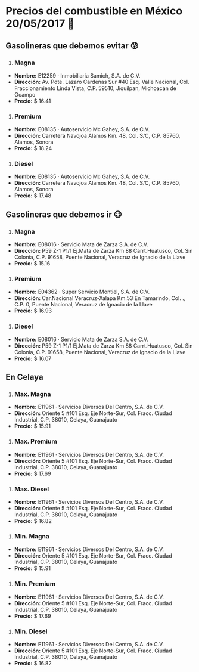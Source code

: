 # Precios del combustible en México 20/05/2017 :car:

## Gasolineras que debemos evitar :cold_sweat:
1. ### Magna
  * **Nombre:** E12259 · Inmobiliaria Samich, S.A. de C.V.
  * **Dirección:** Av. Pdte. Lazaro Cardenas Sur #40 Esq. Valle Nacional, Col. Fraccionamiento Linda Vista, C.P. 59510, Jiquilpan, Michoacán de Ocampo
  * **Precio:** $ 16.41

1. ### Premium
  * **Nombre:** E08135 · Autoservicio Mc Gahey, S.A. de C.V.
  * **Dirección:** Carretera Navojoa Alamos Km. 48, Col. S/C, C.P. 85760, Alamos, Sonora
  * **Precio:** $ 18.24

1. ### Diesel
  * **Nombre:** E08135 · Autoservicio Mc Gahey, S.A. de C.V.
  * **Dirección:** Carretera Navojoa Alamos Km. 48, Col. S/C, C.P. 85760, Alamos, Sonora
  * **Precio:** $ 17.48


## Gasolineras que debemos ir :wink:
1. ### Magna
  * **Nombre:** E08016 · Servicio Mata de Zarza S.A. de C.V.
  * **Dirección:** P59 Z-1 P1/1 Ej.Mata de Zarza Km 88 Carrt.Huatusco, Col. Sin Colonia, C.P. 91658, Puente Nacional, Veracruz de Ignacio de la Llave
  * **Precio:** $ 15.16

1. ### Premium
  * **Nombre:** E04362 · Super Servicio Montiel, S.A. de C.V.
  * **Dirección:** Car.Nacional Veracruz-Xalapa Km.53 En Tamarindo, Col. ., C.P. 0, Puente Nacional, Veracruz de Ignacio de la Llave
  * **Precio:** $ 16.93

1. ### Diesel
  * **Nombre:** E08016 · Servicio Mata de Zarza S.A. de C.V.
  * **Dirección:** P59 Z-1 P1/1 Ej.Mata de Zarza Km 88 Carrt.Huatusco, Col. Sin Colonia, C.P. 91658, Puente Nacional, Veracruz de Ignacio de la Llave
  * **Precio:** $ 16.07


## En Celaya
1. ### Max. Magna
  * **Nombre:** E11961 · Servicios Diversos Del Centro, S.A. de C.V.
  * **Dirección:** Oriente 5 #101 Esq. Eje Norte-Sur, Col. Fracc. Ciudad Industrial, C.P. 38010, Celaya, Guanajuato
  * **Precio:** $ 15.91

1. ### Max. Premium
  * **Nombre:** E11961 · Servicios Diversos Del Centro, S.A. de C.V.
  * **Dirección:** Oriente 5 #101 Esq. Eje Norte-Sur, Col. Fracc. Ciudad Industrial, C.P. 38010, Celaya, Guanajuato
  * **Precio:** $ 17.69

1. ### Max. Diesel
  * **Nombre:** E11961 · Servicios Diversos Del Centro, S.A. de C.V.
  * **Dirección:** Oriente 5 #101 Esq. Eje Norte-Sur, Col. Fracc. Ciudad Industrial, C.P. 38010, Celaya, Guanajuato
  * **Precio:** $ 16.82
1. ### Min. Magna
  * **Nombre:** E11961 · Servicios Diversos Del Centro, S.A. de C.V.
  * **Dirección:** Oriente 5 #101 Esq. Eje Norte-Sur, Col. Fracc. Ciudad Industrial, C.P. 38010, Celaya, Guanajuato
  * **Precio:** $ 15.91

1. ### Min. Premium
  * **Nombre:** E11961 · Servicios Diversos Del Centro, S.A. de C.V.
  * **Dirección:** Oriente 5 #101 Esq. Eje Norte-Sur, Col. Fracc. Ciudad Industrial, C.P. 38010, Celaya, Guanajuato
  * **Precio:** $ 17.69

1. ### Min. Diesel
  * **Nombre:** E11961 · Servicios Diversos Del Centro, S.A. de C.V.
  * **Dirección:** Oriente 5 #101 Esq. Eje Norte-Sur, Col. Fracc. Ciudad Industrial, C.P. 38010, Celaya, Guanajuato
  * **Precio:** $ 16.82